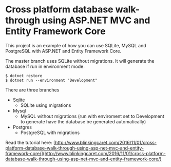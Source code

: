 # Cross platform database walk-through using ASP.NET MVC and Entity Framework Core

This project is an example of how you can use SQLite, MySQL and PostgreSQL with ASP.NET and Entity Framework Core.

The master branch uses SQLite without migrations. It will generate the database if run in environment mode:

    $ dotnet restore
    $ dotnet run --environment "Development"

There are three branches

 - Sqlite
   - SQLite using migrations
 - Mysql 
   - MySQL without migrations (run with enviroment set to Development to generate have the database be generated automatically)
 - Postgres
   - PostgreSQL with migrations

Read the tutorial here: [http://www.blinkingcaret.com/2016/11/01/cross-platform-database-walk-through-using-asp-net-mvc-and-entity-framework-core/](http://www.blinkingcaret.com/2016/11/01/cross-platform-database-walk-through-using-asp-net-mvc-and-entity-framework-core/)
